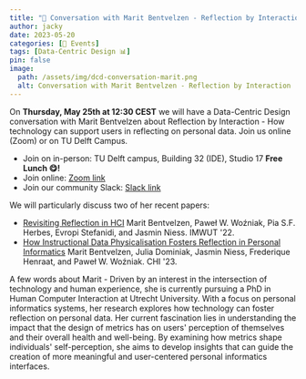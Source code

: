 ```yaml
---
title: "📅 Conversation with Marit Bentvelzen - Reflection by Interaction"
author: jacky
date: 2023-05-20
categories: [📅 Events]
tags: [Data-Centric Design 📊]
pin: false
image:
  path: /assets/img/dcd-conversation-marit.png
  alt: Conversation with Marit Bentvelzen - Reflection by Interaction
---
```


On **Thursday, May 25th at 12:30 CEST** we will have a Data-Centric Design conversation with Marit Bentvelzen about Reflection by Interaction - How technology can support users in reflecting on personal data. Join us online (Zoom) or on TU Delft Campus.

* Join on in-person: TU Delft campus, Building 32 (IDE), Studio 17 **Free Lunch 😋!**
* Join online: [Zoom link](https://edu.nl/wumw3)
* Join our community Slack: [Slack link](https://lnkd.in/gGq8JB6P)

We will particularly discuss two of her recent papers:

* [Revisiting Reflection in HCI](https://doi.org/10.1145/3517233) Marit Bentvelzen, Paweł W. Woźniak, Pia S.F. Herbes, Evropi Stefanidi, and Jasmin Niess. IMWUT '22.
* [How Instructional Data Physicalisation Fosters Reflection in Personal Informatics](https://doi.org/10.1145/3544548.3581198) Marit Bentvelzen, Julia Dominiak, Jasmin Niess, Frederique Henraat, and Paweł W. Woźniak. CHI '23.


A few words about Marit - Driven by an interest in the intersection of technology and human experience, she is currently pursuing a PhD in Human Computer Interaction at Utrecht University. With a focus on personal informatics systems, her research explores how technology can foster reflection on personal data. Her current fascination lies in understanding the impact that the design of metrics has on users' perception of themselves and their overall health and well-being. By examining how metrics shape individuals' self-perception, she aims to develop insights that can guide the creation of more meaningful and user-centered personal informatics interfaces.